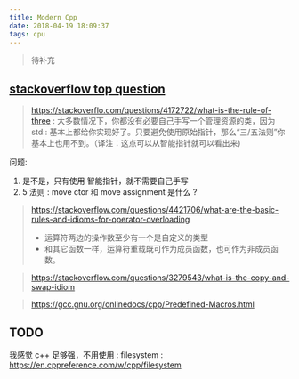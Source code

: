 ```yaml
---
title: Modern Cpp
date: 2018-04-19 18:09:37
tags: cpu
---
```

> 待补充


## [stackoverflow top question](https://github.com/EthsonLiu/stackoverflow-top-cpp)

> https://stackoverflo.com/questions/4172722/what-is-the-rule-of-three : 
> 大多数情况下，你都没有必要自己手写一个管理资源的类，因为 std:: 基本上都给你实现好了。只要避免使用原始指针，那么“三/五法则”你基本上也用不到。（译注：这点可以从智能指针就可以看出来)

问题:
1. 是不是，只有使用 智能指针，就不需要自己手写
2. 5 法则 : move ctor 和 move assignment 是什么 ?

> https://stackoverflow.com/questions/4421706/what-are-the-basic-rules-and-idioms-for-operator-overloading
> - 运算符两边的操作数至少有一个是自定义的类型
> - 和其它函数一样，运算符重载既可作为成员函数，也可作为非成员函数。

> https://stackoverflow.com/questions/3279543/what-is-the-copy-and-swap-idiom


> https://gcc.gnu.org/onlinedocs/cpp/Predefined-Macros.html
> 


## TODO
我感觉 c++ 足够强，不用使用 : filesystem : https://en.cppreference.com/w/cpp/filesystem

